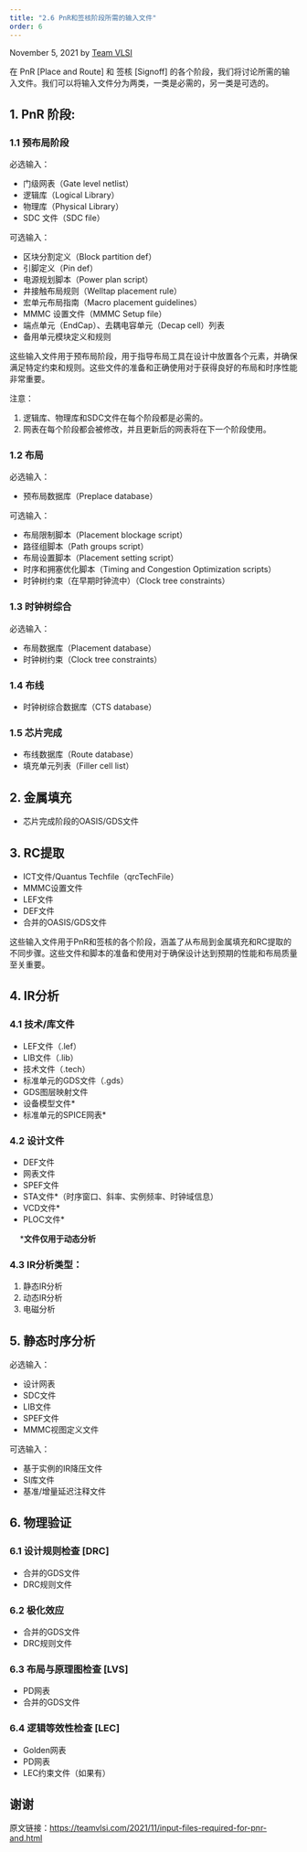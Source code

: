 ```yaml
---
title: "2.6 PnR和签核阶段所需的输入文件"
order: 6
---
```


November 5, 2021 by [Team VLSI](https://teamvlsi.com/author/team-vlsi)

在 PnR [Place and Route] 和 签核 [Signoff] 的各个阶段，我们将讨论所需的输入文件。我们可以将输入文件分为两类，一类是必需的，另一类是可选的。

## 1. PnR 阶段:

### 1.1 预布局阶段

必选输入：

- 门级网表（Gate level netlist）
- 逻辑库（Logical Library）
- 物理库（Physical Library）
- SDC 文件（SDC file）

可选输入：

- 区块分割定义（Block partition def）
- 引脚定义（Pin def）
- 电源规划脚本（Power plan script）
- 井接触布局规则（Welltap placement rule）
- 宏单元布局指南（Macro placement guidelines）
- MMMC 设置文件（MMMC Setup file）
- 端点单元（EndCap）、去耦电容单元（Decap cell）列表
- 备用单元模块定义和规则

这些输入文件用于预布局阶段，用于指导布局工具在设计中放置各个元素，并确保满足特定约束和规则。这些文件的准备和正确使用对于获得良好的布局和时序性能非常重要。

注意：

1. 逻辑库、物理库和SDC文件在每个阶段都是必需的。
2. 网表在每个阶段都会被修改，并且更新后的网表将在下一个阶段使用。

### 1.2 布局

必选输入：

- 预布局数据库（Preplace database）

可选输入：

- 布局限制脚本（Placement blockage script）
- 路径组脚本（Path groups script）
- 布局设置脚本（Placement setting script）
- 时序和拥塞优化脚本（Timing and Congestion Optimization scripts）
- 时钟树约束（在早期时钟流中）（Clock tree constraints）

### 1.3 时钟树综合

必选输入：

- 布局数据库（Placement database）
- 时钟树约束（Clock tree constraints）

### 1.4 布线

- 时钟树综合数据库（CTS database）

### 1.5 芯片完成

- 布线数据库（Route database）
- 填充单元列表（Filler cell list）

## 2. 金属填充

- 芯片完成阶段的OASIS/GDS文件

## 3. RC提取

- ICT文件/Quantus Techfile（qrcTechFile）
- MMMC设置文件
- LEF文件
- DEF文件
- 合并的OASIS/GDS文件

这些输入文件用于PnR和签核的各个阶段，涵盖了从布局到金属填充和RC提取的不同步骤。这些文件和脚本的准备和使用对于确保设计达到预期的性能和布局质量至关重要。

## 4. IR分析

### 4.1 技术/库文件

- LEF文件（.lef）
- LIB文件（.lib）
- 技术文件（.tech）
- 标准单元的GDS文件（.gds）
- GDS图层映射文件
- 设备模型文件*
- 标准单元的SPICE网表*

### 4.2 设计文件

- DEF文件
- 网表文件
- SPEF文件
- STA文件*（时序窗口、斜率、实例频率、时钟域信息）
- VCD文件*
- PLOC文件*

&emsp; ***文件仅用于动态分析**

### 4.3 IR分析类型：

1. 静态IR分析
2. 动态IR分析
3. 电磁分析

## 5. 静态时序分析

必选输入：

- 设计网表
- SDC文件
- LIB文件
- SPEF文件
- MMMC视图定义文件 

可选输入：
- 基于实例的IR降压文件
- SI库文件
- 基准/增量延迟注释文件

## 6. 物理验证

### 6.1 设计规则检查 [DRC]

- 合并的GDS文件
- DRC规则文件

### 6.2 极化效应

- 合并的GDS文件
- DRC规则文件

### 6.3 布局与原理图检查 [LVS]

- PD网表
- 合并的GDS文件

### 6.4 逻辑等效性检查 [LEC]

- Golden网表
- PD网表
- LEC约束文件（如果有）

## 谢谢

原文链接：https://teamvlsi.com/2021/11/input-files-required-for-pnr-and.html